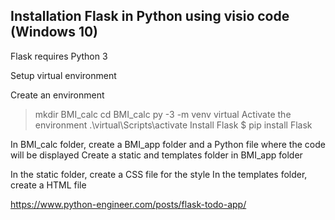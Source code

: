 ## Installation Flask in Python using visio code (Windows 10)

Flask requires Python 3

Setup virtual environment

Create an environment
> mkdir BMI_calc
> cd BMI_calc
> py -3 -m venv virtual
Activate the environment
> .\virtual\Scripts\activate
Install Flask
$ pip install Flask

In  BMI_calc folder, create a BMI_app folder and a Python file where the code will be displayed
Create a static and templates folder in BMI_app folder 

In the static folder, create a CSS file for the style
In the templates folder, create a HTML file 



https://www.python-engineer.com/posts/flask-todo-app/



